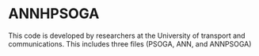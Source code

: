 # ANNHPSOGA
This code is developed by researchers at the University of transport and communications.
This includes three files (PSOGA, ANN, and ANNPSOGA)
